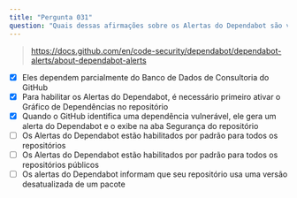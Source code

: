 ```yaml
---
title: "Pergunta 031"
question: "Quais dessas afirmações sobre os Alertas do Dependabot são verdadeiras? (Escolha três.)"
---
```



> https://docs.github.com/en/code-security/dependabot/dependabot-alerts/about-dependabot-alerts
- [x] Eles dependem parcialmente do Banco de Dados de Consultoria do GitHub
- [x] Para habilitar os Alertas do Dependabot, é necessário primeiro ativar o Gráfico de Dependências no repositório
- [x] Quando o GitHub identifica uma dependência vulnerável, ele gera um alerta do Dependabot e o exibe na aba Segurança do repositório
- [ ] Os Alertas do Dependabot estão habilitados por padrão para todos os repositórios
- [ ] Os Alertas do Dependabot estão habilitados por padrão para todos os repositórios públicos
- [ ] Os alertas do Dependabot informam que seu repositório usa uma versão desatualizada de um pacote
